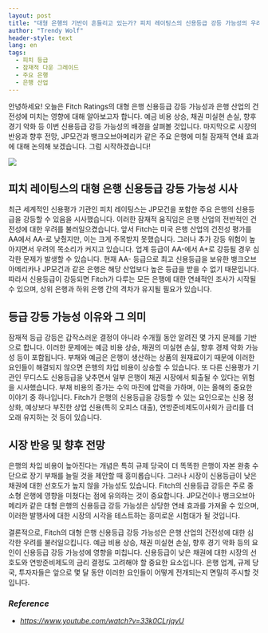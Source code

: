 ```yaml
---
layout: post
title: "대형 은행의 기반이 흔들리고 있는가? 피치 레이팅스의 신용등급 강등 가능성의 우려"
author: "Trendy Wolf"
header-style: text
lang: en
tags:
  - 피치 등급
  - 잠재적 다운 그레이드
  - 주요 은행
  - 은행 산업
---
```


안녕하세요! 오늘은 Fitch Ratings의 대형 은행 신용등급 강등 가능성과 은행 산업의 건전성에 미치는 영향에 대해 알아보고자 합니다. 예금 비용 상승, 채권 미실현 손실, 향후 경기 악화 등 이번 신용등급 강등 가능성의 배경을 살펴볼 것입니다. 마지막으로 시장의 반응과 향후 전망, JP모건과 뱅크오브아메리카 같은 주요 은행에 미칠 잠재적 연쇄 효과에 대해 논의해 보겠습니다. 그럼 시작하겠습니다! 

<img
    src="https://i.ytimg.com/vi/33k0CLrjqyU/hqdefault.jpg"
/>






## 피치 레이팅스의 대형 은행 신용등급 강등 가능성 시사

최근 세계적인 신용평가 기관인 피치 레이팅스는 JP모건을 포함한 주요 은행의 신용등급을 강등할 수 있음을 시사했습니다. 이러한 잠재적 움직임은 은행 산업의 전반적인 건전성에 대한 우려를 불러일으켰습니다. 앞서 Fitch는 미국 은행 산업의 건전성 평가를 AA에서 AA-로 낮췄지만, 이는 크게 주목받지 못했습니다. 그러나 추가 강등 위험이 높아지면서 우려의 목소리가 커지고 있습니다. 업계 등급이 AA-에서 A+로 강등될 경우 심각한 문제가 발생할 수 있습니다. 현재 AA- 등급으로 최고 신용등급을 보유한 뱅크오브아메리카나 JP모건과 같은 은행은 해당 산업보다 높은 등급을 받을 수 없기 때문입니다. 따라서 신용등급이 강등되면 Fitch가 다루는 모든 은행에 대한 연쇄적인 조사가 시작될 수 있으며, 상위 은행과 하위 은행 간의 격차가 유지될 필요가 있습니다. 



## 등급 강등 가능성 이유와 그 의미

잠재적 등급 강등은 갑작스러운 결정이 아니라 수개월 동안 알려진 몇 가지 문제를 기반으로 합니다. 이러한 문제에는 예금 비용 상승, 채권의 미실현 손실, 향후 경제 악화 가능성 등이 포함됩니다. 부채와 예금은 은행이 생산하는 상품의 원재료이기 때문에 이러한 요인들이 해결되지 않으면 은행의 차입 비용이 상승할 수 있습니다. 또 다른 신용평가 기관인 무디스도 신용등급을 낮추면서 일부 은행이 채권 시장에서 퇴출될 수 있다는 위험을 시사했습니다. 부채 비용의 증가는 수익 마진에 압력을 가하며, 이는 올해의 중요한 이야기 중 하나입니다. Fitch가 은행의 신용등급을 강등할 수 있는 요인으로는 신용 정상화, 예상보다 부진한 상업 신용(특히 오피스 대출), 연방준비제도이사회가 금리를 더 오래 유지하는 것 등이 있습니다. 



## 시장 반응 및 향후 전망

은행의 차입 비용이 높아진다는 개념은 특히 규제 당국이 더 똑똑한 은행이 자본 완충 수단으로 장기 부채를 늘릴 것을 제안할 때 흥미롭습니다. 그러나 시장이 신용등급이 낮은 채권에 대한 선호도가 높지 않을 가능성도 있습니다. Fitch의 신용등급 강등은 주로 중소형 은행에 영향을 미쳤다는 점에 유의하는 것이 중요합니다. JP모건이나 뱅크오브아메리카 같은 대형 은행의 신용등급 강등 가능성은 상당한 연쇄 효과를 가져올 수 있으며, 이러한 발행사에 대한 시장의 시각을 테스트하는 흥미로운 시험대가 될 것입니다. 

결론적으로, Fitch의 대형 은행 신용등급 강등 가능성은 은행 산업의 건전성에 대한 심각한 우려를 불러일으킵니다. 예금 비용 상승, 채권 미실현 손실, 향후 경기 악화 등의 요인이 신용등급 강등 가능성에 영향을 미칩니다. 신용등급이 낮은 채권에 대한 시장의 선호도와 연방준비제도의 금리 결정도 고려해야 할 중요한 요소입니다. 은행 업계, 규제 당국, 투자자들은 앞으로 몇 달 동안 이러한 요인들이 어떻게 전개되는지 면밀히 주시할 것입니다. 


### _Reference_
- _https://www.youtube.com/watch?v=33k0CLrjqyU_

